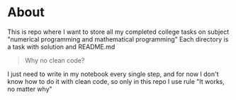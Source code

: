 # About

This is repo where I want to store all my completed
college tasks on subject "numerical programming and
mathematical programming"
Each directory is a task with solution and README.md

> Why no clean code?

I just need to write in my notebook every single step,
and for now I don't know how to do it with clean code,
so only in this repo I use rule "It works, no matter why"

